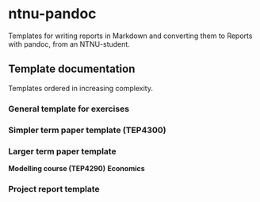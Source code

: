 # ntnu-pandoc
Templates for writing reports in Markdown and converting them to Reports with pandoc, from an NTNU-student. 

## Template documentation 
Templates ordered in increasing complexity.
### General template for exercises
### Simpler term paper template (TEP4300)
### Larger term paper template
**Modelling course (TEP4290)**
**Economics**
### Project report template

